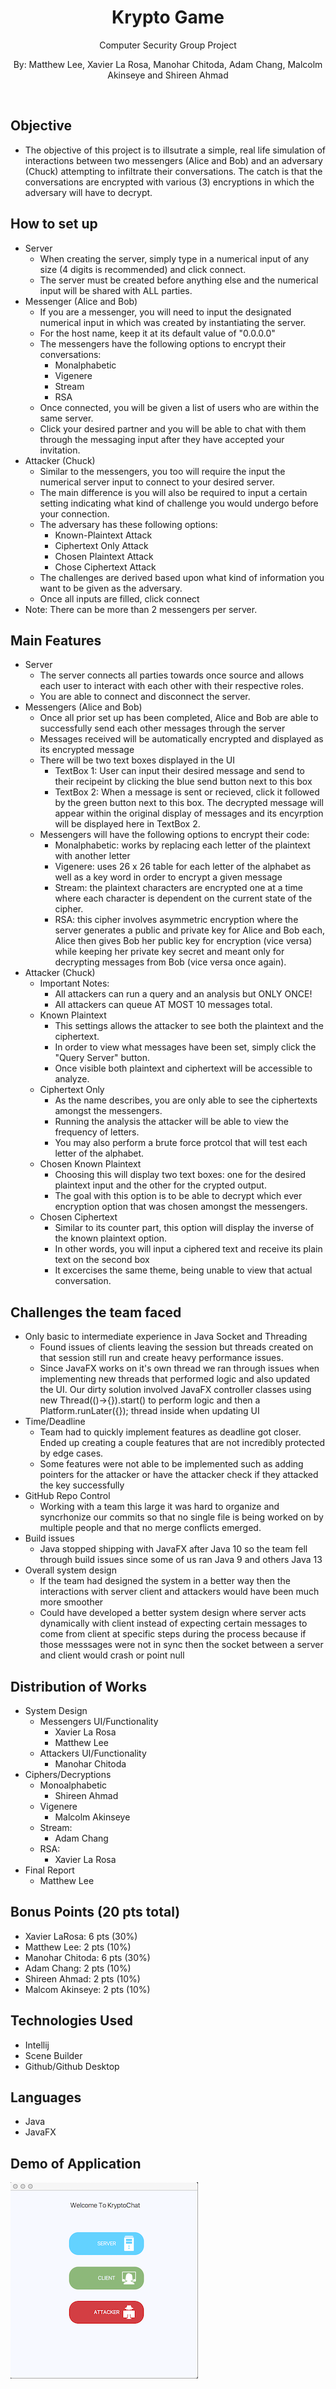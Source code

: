 <h1 align="center">Krypto Game</h1>
<p align="center">Computer Security Group Project</p>
<p align="center">By: Matthew Lee, Xavier La Rosa, Manohar Chitoda, Adam Chang, Malcolm Akinseye and Shireen Ahmad</p>
<br>

## Objective

- The objective of this project is to illsutrate a simple, real life simulation of interactions between two messengers (Alice and Bob)
and an adversary (Chuck) attempting to infiltrate their conversations. The catch is that the conversations are encrypted with various (3) encryptions in which the adversary will have to decrypt.

## How to set up
- Server
  - When creating the server, simply type in a numerical input of any size (4 digits is recommended) and click connect.
  - The server must be created before anything else and the numerical input will be shared with ALL parties.
- Messenger (Alice and Bob)
  - If you are a messenger, you will need to input the designated numerical input in which was created by instantiating the server.
  - For the host name, keep it at its default value of "0.0.0.0"
  - The messengers have the following options to encrypt their conversations: 
    - Monalphabetic
    - Vigenere
    - Stream
    - RSA
  - Once connected, you will be given a list of users who are within the same server.
  - Click your desired partner and you will be able to chat with them through the messaging input after they have accepted your   invitation. 
- Attacker (Chuck)
  - Similar to the messengers, you too will require the input the numerical server input to connect to your desired server.
  - The main difference is you will also be required to input a certain setting indicating what kind of challenge you would undergo
  before your connection. 
  - The adversary has these following options:
    - Known-Plaintext Attack
    - Ciphertext Only Attack
    - Chosen Plaintext Attack
    - Chose Ciphertext Attack
  - The challenges are derived based upon what kind of information you want to be given as the adversary.
  - Once all inputs are filled, click connect
- Note: There can be more than 2 messengers per server.
  
## Main Features
- Server
  - The server connects all parties towards once source and allows each user to interact with each other with their respective roles.
  - You are able to connect and disconnect the server.
- Messengers (Alice and Bob)
  - Once all prior set up has been completed, Alice and Bob are able to successfully send each other messages through the server
  - Messages received will be automatically encrypted and displayed as its encrypted message
  - There will be two text boxes displayed in the UI
    - TextBox 1: User can input their desired message and send to their recipeint by clicking the blue send button next to this box
    - TextBox 2: When a message is sent or recieved, click it followed by the green button next to this box. The decrypted message will appear within the original display of messages and its encyrption will be displayed here in TextBox 2.
  - Messengers will have the following options to encrypt their code:
    - Monalphabetic: works by replacing each letter of the plaintext with another letter
    - Vigenere: uses 26 x 26 table for each letter of the alphabet as well as a key word in order to encrypt a given message 
    - Stream: the plaintext characters are encrypted one at a time where each character is dependent on the current state of the cipher.
    - RSA: this cipher involves asymmetric encryption where the server generates a public and private key for Alice and Bob each, Alice then gives Bob her public key for encryption (vice versa) while keeping her private key secret and meant only for decrypting messages from Bob (vice versa once again).
- Attacker (Chuck)
  - Important Notes: 
    - All attackers can run a query and an analysis but ONLY ONCE!
    - All attackers can queue AT MOST 10 messages total.
  - Known Plaintext
    - This settings allows the attacker to see both the plaintext and the ciphertext.
    - In order to view what messages have been set, simply click the "Query Server" button.
    - Once visible both plaintext and ciphertext will be accessible to analyze. 
  - Ciphertext Only
    - As the name describes, you are only able to see the ciphertexts amongst the messengers.
    - Running the analysis the attacker will be able to view the frequency of letters.
    - You may also perform a brute force protcol that will test each letter of the alphabet. 
  - Chosen Known Plaintext
    - Choosing this will display two text boxes: one for the desired plaintext input and the other for the crypted output. 
    - The goal with this option is to be able to decrypt which ever encryption option that was chosen amongst the messengers.
  - Chosen Ciphertext
    - Similar to its counter part, this option will display the inverse of the known plaintext option.
    - In other words, you will input a ciphered text and receive its plain text on the second box
    - It excercises the same theme, being unable to view that actual conversation.
    
## Challenges the team faced
- Only basic to intermediate experience in Java Socket and Threading
  - Found issues of clients leaving the session but threads created on that session still run and create heavy performance issues.
  - Since JavaFX works on it's own thread we ran through issues when implementing new threads that performed logic and also updated the UI. Our dirty solution involved JavaFX controller classes using new Thread(()->{}).start() to perform logic and then a Platform.runLater({}); thread inside when updating UI
- Time/Deadline
  - Team had to quickly implement features as deadline got closer. Ended up creating a couple features that are not incredibly protected by edge cases. 
  - Some features were not able to be implemented such as adding pointers for the attacker or have the attacker check if they attacked the key successfully
- GitHub Repo Control
  - Working with a team this large it was hard to organize and syncrhonize our commits so that no single file is being worked on by multiple people and that no merge conflicts emerged.
- Build issues
  - Java stopped shipping with JavaFX after Java 10 so the team fell through build issues since some of us ran Java 9 and others Java 13
- Overall system design
  - If the team had designed the system in a better way then the interactions with server client and attackers would have been much more smoother
  - Could have developed a better system design where server acts dynamically with client instead of expecting certain messages to come from client at specific steps during the process because if those messsages were not in sync then the socket between a server and client would crash or point null
  
## Distribution of Works
- System Design
  - Messengers UI/Functionality
    - Xavier La Rosa
    - Matthew Lee
  - Attackers UI/Functionality
    - Manohar Chitoda
- Ciphers/Decryptions
  - Monoalphabetic
    - Shireen Ahmad
  - Vigenere
    - Malcolm Akinseye
  - Stream:
    - Adam Chang
  - RSA: 
    - Xavier La Rosa
- Final Report
  - Matthew Lee
  
## Bonus Points (20 pts total)
  - Xavier LaRosa: 6 pts (30%)
  - Matthew Lee: 2 pts (10%)
  - Manohar Chitoda: 6 pts (30%)
  - Adam Chang: 2 pts (10%)
  - Shireen Ahmad: 2 pts (10%)
  - Malcom Akinseye: 2 pts (10%)
  
## Technologies Used
- Intellij
- Scene Builder
- Github/Github Desktop
## Languages
- Java
- JavaFX

## Demo of Application
[![Krypto Chat](https://github.com/KryptoComputerDudesMinusAdam/KryptoGame/blob/master/KryptoChat/application.png)](https://www.youtube.com/watch?v=SQIbeAk-bFA "Application")
